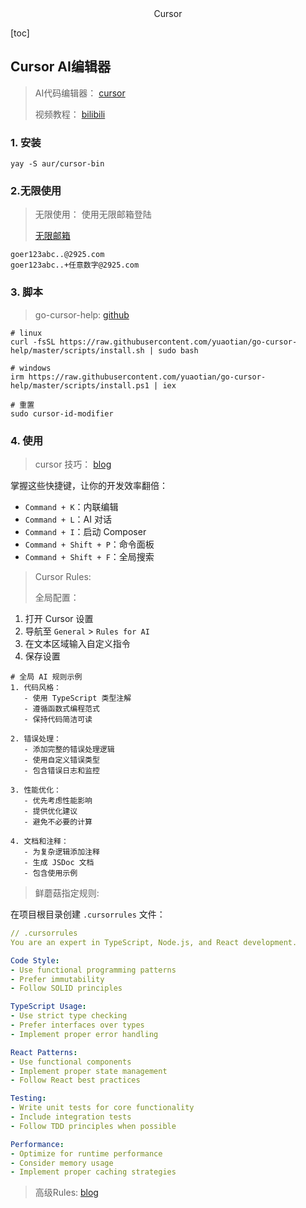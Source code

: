 <center>Cursor</center>









[toc]





## Cursor AI编辑器

> AI代码编辑器： [cursor](https://www.cursor.com/)
>
> 视频教程： [bilibili](https://space.bilibili.com/14097567/channel/collectiondetail?sid=3749940)









### 1. 安装

```shell
yay -S aur/cursor-bin
```











### 2.无限使用

> 无限使用： 使用无限邮箱登陆
>
> [无限邮箱](https://2925.com/)

```shell
goer123abc..@2925.com
goer123abc..+任意数字@2925.com
```







### 3. 脚本

> go-cursor-help: [github](https://github.com/yuaotian/go-cursor-help)

```shell
# linux 
curl -fsSL https://raw.githubusercontent.com/yuaotian/go-cursor-help/master/scripts/install.sh | sudo bash

# windows
irm https://raw.githubusercontent.com/yuaotian/go-cursor-help/master/scripts/install.ps1 | iex

# 重置
sudo cursor-id-modifier
```











### 4. 使用

> cursor 技巧： [blog](https://learn-cursor.com/blog/posts/cursor-quick-start.html)



掌握这些快捷键，让你的开发效率翻倍：

- `Command + K`：内联编辑
- `Command + L`：AI 对话
- `Command + I`：启动 Composer
- `Command + Shift + P`：命令面板
- `Command + Shift + F`：全局搜索







> Cursor Rules:
>
> 全局配置： 

1. 打开 Cursor 设置
2. 导航至 `General` > `Rules for AI`
3. 在文本区域输入自定义指令
4. 保存设置

```shell
# 全局 AI 规则示例
1. 代码风格：
   - 使用 TypeScript 类型注解
   - 遵循函数式编程范式
   - 保持代码简洁可读

2. 错误处理：
   - 添加完整的错误处理逻辑
   - 使用自定义错误类型
   - 包含错误日志和监控

3. 性能优化：
   - 优先考虑性能影响
   - 提供优化建议
   - 避免不必要的计算

4. 文档和注释：
   - 为复杂逻辑添加注释
   - 生成 JSDoc 文档
   - 包含使用示例
```

> 鲜蘑菇指定规则:

在项目根目录创建 `.cursorrules` 文件：

```yaml
// .cursorrules
You are an expert in TypeScript, Node.js, and React development.

Code Style:
- Use functional programming patterns
- Prefer immutability
- Follow SOLID principles

TypeScript Usage:
- Use strict type checking
- Prefer interfaces over types
- Implement proper error handling

React Patterns:
- Use functional components
- Implement proper state management
- Follow React best practices

Testing:
- Write unit tests for core functionality
- Include integration tests
- Follow TDD principles when possible

Performance:
- Optimize for runtime performance
- Consider memory usage
- Implement proper caching strategies
```

> 高级Rules: [blog](https://learn-cursor.com/blog/posts/cursor-rules-advanced.html)

